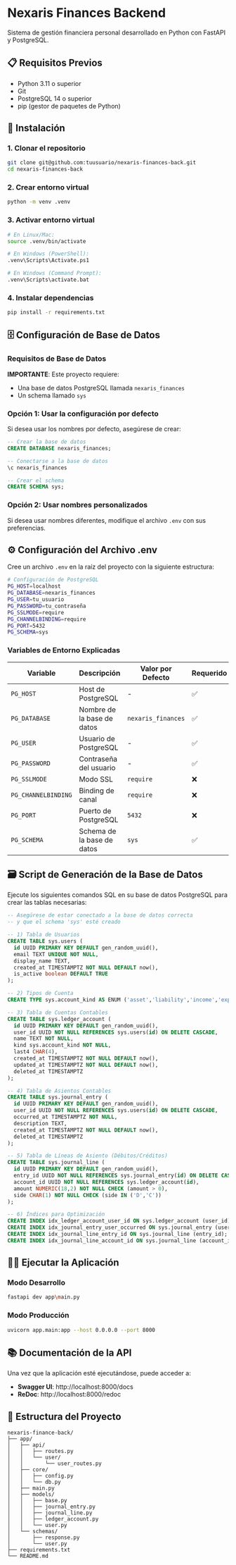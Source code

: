# Nexaris Finances Backend

Sistema de gestión financiera personal desarrollado en Python con FastAPI y PostgreSQL.

## 📋 Requisitos Previos

-   Python 3.11 o superior
-   Git
-   PostgreSQL 14 o superior
-   pip (gestor de paquetes de Python)

## 🚀 Instalación

### 1. Clonar el repositorio

```bash
git clone git@github.com:tuusuario/nexaris-finances-back.git
cd nexaris-finances-back
```

### 2. Crear entorno virtual

```bash
python -m venv .venv
```

### 3. Activar entorno virtual

```bash
# En Linux/Mac:
source .venv/bin/activate

# En Windows (PowerShell):
.venv\Scripts\Activate.ps1

# En Windows (Command Prompt):
.venv\Scripts\activate.bat
```

### 4. Instalar dependencias

```bash
pip install -r requirements.txt
```

## 🗄️ Configuración de Base de Datos

### Requisitos de Base de Datos

**IMPORTANTE**: Este proyecto requiere:

-   Una base de datos PostgreSQL llamada `nexaris_finances`
-   Un schema llamado `sys`

### Opción 1: Usar la configuración por defecto

Si desea usar los nombres por defecto, asegúrese de crear:

```sql
-- Crear la base de datos
CREATE DATABASE nexaris_finances;

-- Conectarse a la base de datos
\c nexaris_finances

-- Crear el schema
CREATE SCHEMA sys;
```

### Opción 2: Usar nombres personalizados

Si desea usar nombres diferentes, modifique el archivo `.env` con sus preferencias.

## ⚙️ Configuración del Archivo .env

Cree un archivo `.env` en la raíz del proyecto con la siguiente estructura:

```bash
# Configuración de PostgreSQL
PG_HOST=localhost
PG_DATABASE=nexaris_finances
PG_USER=tu_usuario
PG_PASSWORD=tu_contraseña
PG_SSLMODE=require
PG_CHANNELBINDING=require
PG_PORT=5432
PG_SCHEMA=sys
```

### Variables de Entorno Explicadas

| Variable            | Descripción                | Valor por Defecto  | Requerido |
| ------------------- | -------------------------- | ------------------ | --------- |
| `PG_HOST`           | Host de PostgreSQL         | -                  | ✅        |
| `PG_DATABASE`       | Nombre de la base de datos | `nexaris_finances` | ✅        |
| `PG_USER`           | Usuario de PostgreSQL      | -                  | ✅        |
| `PG_PASSWORD`       | Contraseña del usuario     | -                  | ✅        |
| `PG_SSLMODE`        | Modo SSL                   | `require`          | ❌        |
| `PG_CHANNELBINDING` | Binding de canal           | `require`          | ❌        |
| `PG_PORT`           | Puerto de PostgreSQL       | `5432`             | ❌        |
| `PG_SCHEMA`         | Schema de la base de datos | `sys`              | ✅        |

## 🗃️ Script de Generación de la Base de Datos

Ejecute los siguientes comandos SQL en su base de datos PostgreSQL para crear las tablas necesarias:

```sql
-- Asegúrese de estar conectado a la base de datos correcta
-- y que el schema 'sys' esté creado

-- 1) Tabla de Usuarios
CREATE TABLE sys.users (
  id UUID PRIMARY KEY DEFAULT gen_random_uuid(),
  email TEXT UNIQUE NOT NULL,
  display_name TEXT,
  created_at TIMESTAMPTZ NOT NULL DEFAULT now(),
  is_active boolean DEFAULT TRUE
);

-- 2) Tipos de Cuenta
CREATE TYPE sys.account_kind AS ENUM ('asset','liability','income','expense','equity');

-- 3) Tabla de Cuentas Contables
CREATE TABLE sys.ledger_account (
  id UUID PRIMARY KEY DEFAULT gen_random_uuid(),
  user_id UUID NOT NULL REFERENCES sys.users(id) ON DELETE CASCADE,
  name TEXT NOT NULL,
  kind sys.account_kind NOT NULL,
  last4 CHAR(4),
  created_at TIMESTAMPTZ NOT NULL DEFAULT now(),
  updated_at TIMESTAMPTZ NOT NULL DEFAULT now(),
  deleted_at TIMESTAMPTZ
);

-- 4) Tabla de Asientos Contables
CREATE TABLE sys.journal_entry (
  id UUID PRIMARY KEY DEFAULT gen_random_uuid(),
  user_id UUID NOT NULL REFERENCES sys.users(id) ON DELETE CASCADE,
  occurred_at TIMESTAMPTZ NOT NULL,
  description TEXT,
  created_at TIMESTAMPTZ NOT NULL DEFAULT now(),
  deleted_at TIMESTAMPTZ
);

-- 5) Tabla de Líneas de Asiento (Débitos/Créditos)
CREATE TABLE sys.journal_line (
  id UUID PRIMARY KEY DEFAULT gen_random_uuid(),
  entry_id UUID NOT NULL REFERENCES sys.journal_entry(id) ON DELETE CASCADE,
  account_id UUID NOT NULL REFERENCES sys.ledger_account(id),
  amount NUMERIC(18,2) NOT NULL CHECK (amount > 0),
  side CHAR(1) NOT NULL CHECK (side IN ('D','C'))
);

-- 6) Índices para Optimización
CREATE INDEX idx_ledger_account_user_id ON sys.ledger_account (user_id) WHERE deleted_at IS NULL;
CREATE INDEX idx_journal_entry_user_occurred ON sys.journal_entry (user_id, occurred_at) WHERE deleted_at IS NULL;
CREATE INDEX idx_journal_line_entry_id ON sys.journal_line (entry_id);
CREATE INDEX idx_journal_line_account_id ON sys.journal_line (account_id);
```

## 🏃‍♂️ Ejecutar la Aplicación

### Modo Desarrollo

```bash
fastapi dev app\main.py
```

### Modo Producción

```bash
uvicorn app.main:app --host 0.0.0.0 --port 8000
```

## 📚 Documentación de la API

Una vez que la aplicación esté ejecutándose, puede acceder a:

-   **Swagger UI**: http://localhost:8000/docs
-   **ReDoc**: http://localhost:8000/redoc

## 📁 Estructura del Proyecto

```
nexaris-finance-back/
├── app/
│   ├── api/
│   │   ├── routes.py
│   │   └── user/
│   │       └── user_routes.py
│   ├── core/
│   │   ├── config.py
│   │   └── db.py
│   ├── main.py
│   ├── models/
│   │   ├── base.py
│   │   ├── journal_entry.py
│   │   ├── journal_line.py
│   │   ├── ledger_account.py
│   │   └── user.py
│   └── schemas/
│       ├── response.py
│       └── user.py
├── requirements.txt
└── README.md
```
